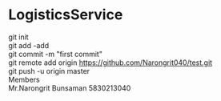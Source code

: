 # LogisticsService <br />
git init <br />
git add -add <br/>
git commit -m "first commit" <br />
git remote add origin https://github.com/Narongrit040/test.git <br />
git push -u origin master <br />
Members <br />
Mr.Narongrit Bunsaman 5830213040 <br />

